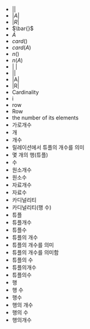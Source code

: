 ﻿- $| |$
- $|A|$
- $|R|$
- $\bar{}$
- $\bar{A}$
- $card()$
- $card(A)$
- $n()$
- $n(A)$
- | |
- ||
- |A|
- |R|
- Cardinality
- i
- row
- Row
- the number of its elements
- 가로개수
- 개
- 개수
- 릴레이션에서 튜플의 개수를 의미
- 몇 개의 행(튜플)
- 수
- 원소개수
- 원소수
- 자료개수
- 자료수
- 카디널리티
- 카디널리티(행 수)
- 튜플
- 튜플개수
- 튜플수
- 튜플의 개수
- 튜플의 개수를 의미
- 튜플의 개수를 의미함
- 튜플의 수
- 튜플의개수
- 튜플의수
- 행
- 행 수
- 행수
- 행의 개수
- 행의 수
- 행의개수
